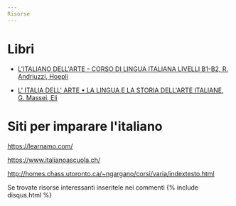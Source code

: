 ```yaml
---
Risorse
---
```


# Libri 

- [L'ITALIANO DELL'ARTE - CORSO DI LINGUA ITALIANA LIVELLI B1-B2, R. Andriuzzi, Hoepli
](https://www.hoepli.it/libro/italiano-dell-arte/9788820377496.html)

- [L' ITALIA DELL' ARTE • LA LINGUA E LA STORIA DELL'ARTE ITALIANE, G. Massei, Eli](https://www.edulingua.it/carrello-italia-dellarte)

# Siti per imparare l'italiano

https://learnamo.com/

https://www.italianoascuola.ch/

http://homes.chass.utoronto.ca/~ngargano/corsi/varia/indextesto.html

Se trovate risorse interessanti inseritele nei commenti 
{% include disqus.html %}


